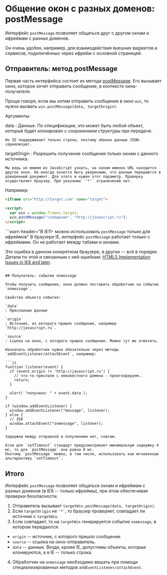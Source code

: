 # Общение окон с разных доменов: postMessage

Интерфейс `postMessage` позволяет общаться друг с другом окнам и ифреймам с разных доменов.

Он очень удобен, например, для взаимодействия внешних виджетов и сервисов, подключённых через ифрейм с основной страницей.

## Отправитель: метод postMessage

Первая часть интерфейса состоит из метода [postMessage](https://developer.mozilla.org/en-US/docs/Web/API/Window.postMessage). Его вызывает окно, которое хочет отправить сообщение, в контексте окна-получателя.

Проще говоря, если мы хотим отправить сообщение в окно `win`, то нужно вызвать `win.postMessage(data, targetOrigin)`.

Аргументы:

data
: Данные. По спецификации, это может быть любой объект, который будет *клонирован с сохранением структуры* при передаче.

    Но IE поддерживает только строки, поэтому обычно данные JSON-сериализуют.

targetOrigin
: Разрешить получение сообщения только окнам с данного источника.

    Мы ведь не можем из JavaScript узнать, на каком именно URL находится другое окно. Но иногда хочется быть уверенным, что данные передаются в доверенный документ. Для этого и нужен этот параметр. Проверку осуществляет браузер. При указании `'*'` ограничений нет.

Например:
```html no-beautify
<iframe src="http://target.com" name="target">

<script>
  var win = window.frames.target;
  win.postMessage("сообщение", "http://javascript.ru");
</script>
```

```warn header="В IE11- можно использовать `postMessage` только для ифреймов"
В браузере IE, интерфейс `postMessage` работает только с ифреймами. Он не работает между табами и окнами.

Это ошибка в данном конкретном браузере, в других -- всё в порядке. Детали по этой и связанным с ней ошибкам: [HTML5 Implementation Issues in IE8 and later](http://blogs.msdn.com/b/ieinternals/archive/2009/09/16/bugs-in-ie8-support-for-html5-postmessage-sessionstorage-and-localstorage.aspx).
```

## Получатель: событие onmessage

Чтобы получить сообщение, окно должно поставить обработчик на событие `onmessage`.

Свойства объекта события:

`data`
: Присланные данные

`origin`
: Источник, из которого пришло сообщение, например `http://javascript.ru`.

`source`
: Ссылка на окно, с которого пришло сообщение. Можно тут же ответить.

Назначать обработчик нужно обязательно через методы `addEventListener/attachEvent`, например:

```js
function listener(event) {
  if (event.origin != 'http://javascript.ru') {
    // что-то прислали с неизвестного домена - проигнорируем..
    return;
  }

  alert( "получено: " + event.data );
}

if (window.addEventListener) {
  window.addEventListener("message", listener);
} else {
  // IE8
  window.attachEvent("onmessage", listener);
}
```

```smart header="Задержка отсутствуют"
Задержки между отправкой и получением нет, совсем.

Если для `setTimeout` стандарт предусматривает минимальную задержку 4 мс, то для `postMessage` она равна 0 мс.
Поэтому `postMessage` можно, в том числе, использовать как мгновенную альтернативу `setTimeout`.
```

## Итого

Интерфейс `postMessage` позволяет общаться окнам и ифреймам с разных доменов (в IE8 -- только ифреймы), при этом обеспечивая проверки безопасности.

1. Отправитель вызывает `targetWin.postMessage(data, targetOrigin)`.
2. Если `targetOrigin` не `'*'`, то браузер проверяет, совпадает ли источник с `targetWin`.
3. Если совпадает, то на `targetWin` генерируется событие `onmessage`, в котором передаются:

- `origin` -- источник, с которого пришло сообщение.
- `source` -- ссылка на окно-отправитель.
- `data` -- данные. Везде, кроме IE, допустимы объекты, которые клонируются, а в IE -- только строка.
4. Обработчик на `onmessage` необходимо вешать при помощи специализированных методов `addEventListener/attachEvent`.


